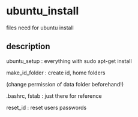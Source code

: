 # ubuntu_install
files need for ubuntu install

## description

ubuntu_setup : everything with sudo apt-get install

make_id_folder : create id, home folders

(change permission of data folder beforehand!)

.bashrc, fstab : just there for reference

reset_id : reset users passwords
